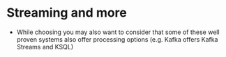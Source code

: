 # Streaming and more

* While choosing you may also want to consider that some of these well proven systems also offer processing options (e.g. Kafka offers Kafka Streams and KSQL)
